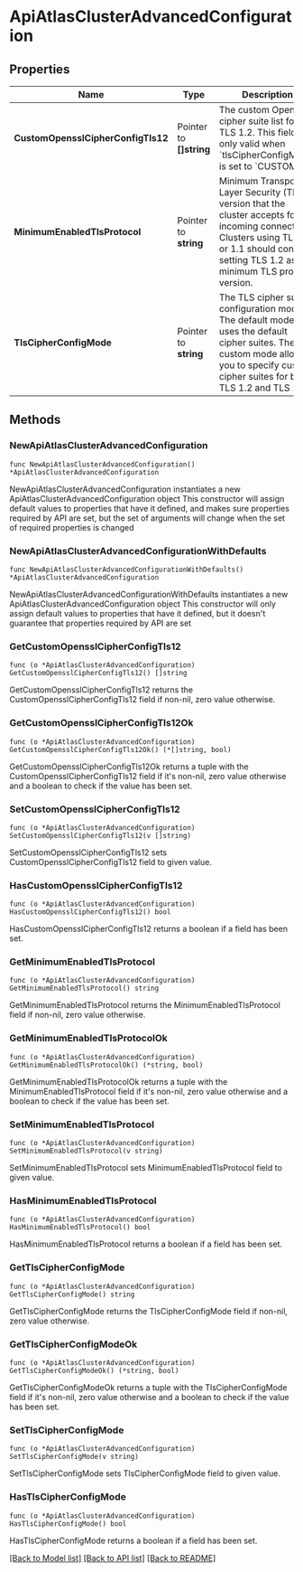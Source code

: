 # ApiAtlasClusterAdvancedConfiguration

## Properties

Name | Type | Description | Notes
------------ | ------------- | ------------- | -------------
**CustomOpensslCipherConfigTls12** | Pointer to **[]string** | The custom OpenSSL cipher suite list for TLS 1.2. This field is only valid when &#x60;tlsCipherConfigMode&#x60; is set to &#x60;CUSTOM&#x60;. | [optional] 
**MinimumEnabledTlsProtocol** | Pointer to **string** | Minimum Transport Layer Security (TLS) version that the cluster accepts for incoming connections. Clusters using TLS 1.0 or 1.1 should consider setting TLS 1.2 as the minimum TLS protocol version. | [optional] 
**TlsCipherConfigMode** | Pointer to **string** | The TLS cipher suite configuration mode. The default mode uses the default cipher suites. The custom mode allows you to specify custom cipher suites for both TLS 1.2 and TLS 1.3. | [optional] 

## Methods

### NewApiAtlasClusterAdvancedConfiguration

`func NewApiAtlasClusterAdvancedConfiguration() *ApiAtlasClusterAdvancedConfiguration`

NewApiAtlasClusterAdvancedConfiguration instantiates a new ApiAtlasClusterAdvancedConfiguration object
This constructor will assign default values to properties that have it defined,
and makes sure properties required by API are set, but the set of arguments
will change when the set of required properties is changed

### NewApiAtlasClusterAdvancedConfigurationWithDefaults

`func NewApiAtlasClusterAdvancedConfigurationWithDefaults() *ApiAtlasClusterAdvancedConfiguration`

NewApiAtlasClusterAdvancedConfigurationWithDefaults instantiates a new ApiAtlasClusterAdvancedConfiguration object
This constructor will only assign default values to properties that have it defined,
but it doesn't guarantee that properties required by API are set

### GetCustomOpensslCipherConfigTls12

`func (o *ApiAtlasClusterAdvancedConfiguration) GetCustomOpensslCipherConfigTls12() []string`

GetCustomOpensslCipherConfigTls12 returns the CustomOpensslCipherConfigTls12 field if non-nil, zero value otherwise.

### GetCustomOpensslCipherConfigTls12Ok

`func (o *ApiAtlasClusterAdvancedConfiguration) GetCustomOpensslCipherConfigTls12Ok() (*[]string, bool)`

GetCustomOpensslCipherConfigTls12Ok returns a tuple with the CustomOpensslCipherConfigTls12 field if it's non-nil, zero value otherwise
and a boolean to check if the value has been set.

### SetCustomOpensslCipherConfigTls12

`func (o *ApiAtlasClusterAdvancedConfiguration) SetCustomOpensslCipherConfigTls12(v []string)`

SetCustomOpensslCipherConfigTls12 sets CustomOpensslCipherConfigTls12 field to given value.

### HasCustomOpensslCipherConfigTls12

`func (o *ApiAtlasClusterAdvancedConfiguration) HasCustomOpensslCipherConfigTls12() bool`

HasCustomOpensslCipherConfigTls12 returns a boolean if a field has been set.
### GetMinimumEnabledTlsProtocol

`func (o *ApiAtlasClusterAdvancedConfiguration) GetMinimumEnabledTlsProtocol() string`

GetMinimumEnabledTlsProtocol returns the MinimumEnabledTlsProtocol field if non-nil, zero value otherwise.

### GetMinimumEnabledTlsProtocolOk

`func (o *ApiAtlasClusterAdvancedConfiguration) GetMinimumEnabledTlsProtocolOk() (*string, bool)`

GetMinimumEnabledTlsProtocolOk returns a tuple with the MinimumEnabledTlsProtocol field if it's non-nil, zero value otherwise
and a boolean to check if the value has been set.

### SetMinimumEnabledTlsProtocol

`func (o *ApiAtlasClusterAdvancedConfiguration) SetMinimumEnabledTlsProtocol(v string)`

SetMinimumEnabledTlsProtocol sets MinimumEnabledTlsProtocol field to given value.

### HasMinimumEnabledTlsProtocol

`func (o *ApiAtlasClusterAdvancedConfiguration) HasMinimumEnabledTlsProtocol() bool`

HasMinimumEnabledTlsProtocol returns a boolean if a field has been set.
### GetTlsCipherConfigMode

`func (o *ApiAtlasClusterAdvancedConfiguration) GetTlsCipherConfigMode() string`

GetTlsCipherConfigMode returns the TlsCipherConfigMode field if non-nil, zero value otherwise.

### GetTlsCipherConfigModeOk

`func (o *ApiAtlasClusterAdvancedConfiguration) GetTlsCipherConfigModeOk() (*string, bool)`

GetTlsCipherConfigModeOk returns a tuple with the TlsCipherConfigMode field if it's non-nil, zero value otherwise
and a boolean to check if the value has been set.

### SetTlsCipherConfigMode

`func (o *ApiAtlasClusterAdvancedConfiguration) SetTlsCipherConfigMode(v string)`

SetTlsCipherConfigMode sets TlsCipherConfigMode field to given value.

### HasTlsCipherConfigMode

`func (o *ApiAtlasClusterAdvancedConfiguration) HasTlsCipherConfigMode() bool`

HasTlsCipherConfigMode returns a boolean if a field has been set.

[[Back to Model list]](../README.md#documentation-for-models) [[Back to API list]](../README.md#documentation-for-api-endpoints) [[Back to README]](../README.md)


